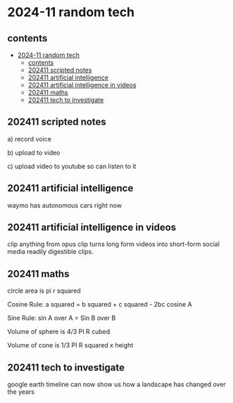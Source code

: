 # 2024-11 random tech

## contents

- [2024-11 random tech](#2024-11-random-tech)
  - [contents](#contents)
  - [202411 scripted notes](#202411-scripted-notes)
  - [202411 artificial intelligence](#202411-artificial-intelligence)
  - [202411 artificial intelligence in videos](#202411-artificial-intelligence-in-videos)
  - [202411 maths](#202411-maths)
  - [202411 tech to investigate](#202411-tech-to-investigate)

## 202411 scripted notes

a) record voice

b) upload to video

c) upload video to youtube so can listen to it

## 202411 artificial intelligence

waymo has autonomous cars right now

## 202411 artificial intelligence in videos

clip anything from opus clip turns long form videos into short-form social media readily digestible clips.

## 202411 maths

circle area is pi r squared

Cosine Rule: a squared = b squared + c squared - 2bc cosine A

Sine Rule: sin A over A = Sin B over B

Volume of sphere is 4/3 PI R cubed

Volume of cone is 1/3 PI R squared x height

## 202411 tech to investigate

google earth timeline can now show us how a landscape has changed over the years



